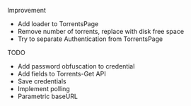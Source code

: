 Improvement

-	Add loader to TorrentsPage
-	Remove number of torrents, replace with disk free space
-	Try to separate Authentication from TorrentsPage

TODO

-	Add password obfuscation to credential
-	Add fields to Torrents-Get API
-	Save credentials
-	Implement polling
-	Parametric baseURL
